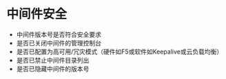 # 中间件安全

* 中间件版本号是否符合安全要求
* 是否已关闭中间件的管理控制台
* 是否已配置为高可用/冗灾模式（硬件如F5或软件如Keepalive或云负载均衡）
* 是否已禁止中间件目录列出
* 是否已隐藏中间件的版本号



